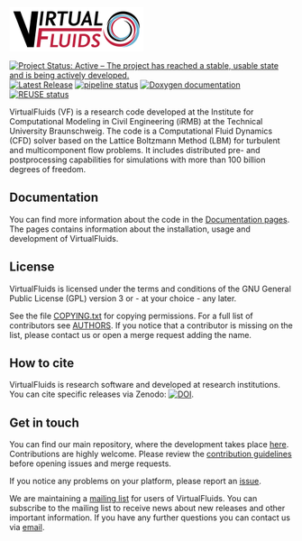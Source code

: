 <!-- SPDX-License-Identifier: CC-BY-4.0 -->
<!-- SPDX-FileCopyrightText: Copyright © VirtualFluids Project contributors, see AUTHORS.md in root folder -->

![VirtualFluids](docs/img/VF_logo.png)

 [![Project Status: Active – The project has reached a stable, usable state and is being actively developed.](https://www.repostatus.org/badges/latest/active.svg)](https://www.repostatus.org/#active) [![Latest Release](https://git.rz.tu-bs.de/irmb/VirtualFluids/-/badges/release.svg)](https://git.rz.tu-bs.de/irmb/VirtualFluids/-/releases)
[![pipeline status](https://git.rz.tu-bs.de/irmb/VirtualFluids/badges/main/pipeline.svg)](https://git.rz.tu-bs.de/irmb/VirtualFluids/-/commits/main)
[![Doxygen documentation](https://img.shields.io/badge/documentation-doxygen-blue.svg)](https://irmb.gitlab-pages.rz.tu-bs.de/VirtualFluids/)
[![REUSE status](https://api.reuse.software/badge/git.rz.tu-bs.de/irmb/VirtualFluids)](https://api.reuse.software/info/git.rz.tu-bs.de/irmb/VirtualFluids)


VirtualFluids (VF) is a research code developed at the Institute for Computational Modeling in Civil Engineering (iRMB) at the Technical University Braunschweig. The code is a Computational Fluid Dynamics (CFD) solver based on the Lattice Boltzmann Method (LBM) for turbulent and multicomponent flow problems. It includes distributed pre- and postprocessing capabilities for simulations with more than 100 billion degrees of freedom.


## Documentation
You can find more information about the code in the [Documentation pages](https://irmb.gitlab-pages.rz.tu-bs.de/VirtualFluids/).
The pages contains information about the installation, usage and development of VirtualFluids.

## License
VirtualFluids is licensed under the terms and conditions of the GNU General Public License (GPL) version 3 or - at your choice - any later.

See the file [COPYING.txt](COPYING.txt) for copying permissions. 
For a full list of contributors see <!-- DOXYGEN_MAKE_REF -->[AUTHORS](authors). If you notice that a contributor is missing on the list, please contact us or open a merge request adding the name.

## How to cite
VirtualFluids is research software and developed at research institutions.
You can cite specific releases via Zenodo: [![DOI](https://zenodo.org/badge/DOI/10.5281/zenodo.10283049.svg)](https://doi.org/10.5281/zenodo.10283049).

## Get in touch
You can find our main repository, where the development takes place [here](https://git.rz.tu-bs.de/irmb/VirtualFluids).
Contributions are highly welcome. Please review the <!-- DOXYGEN_MAKE_REF -->[contribution guidelines](contributing) before opening issues and merge requests.

If you notice any problems on your platform, please report an [issue](https://git.rz.tu-bs.de/irmb/virtualfluids/-/issues/new).

We are maintaining a [mailing list](https://lists.tu-braunschweig.de/sympa/subscribe/virtualfluids) for users of VirtualFluids. You can subscribe to the mailing list to receive news about new releases and other important information. If you have any further questions you can contact us via [email](mailto:vf-team@irmb.tu-bs.de).